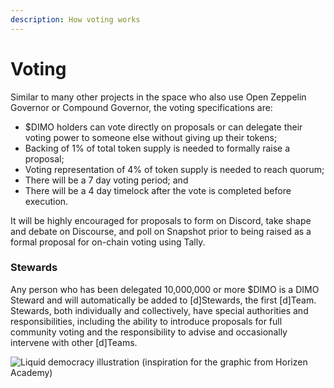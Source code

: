 ```yaml
---
description: How voting works
---
```


# Voting

Similar to many other projects in the space who also use Open Zeppelin Governor or Compound Governor, the voting specifications are:

* $DIMO holders can vote directly on proposals or can delegate their voting power to someone else without giving up their tokens;
* Backing of 1% of total token supply is needed to formally raise a proposal;
* Voting representation of 4% of token supply is needed to reach quorum;
* There will be a 7 day voting period; and&#x20;
* There will be a 4 day timelock after the vote is completed before execution.

It will be highly encouraged for proposals to form on Discord, take shape and debate on Discourse, and poll on Snapshot prior to being raised as a formal proposal for on-chain voting using Tally.

### Stewards

Any person who has been delegated 10,000,000 or more $DIMO is a DIMO Steward and will automatically be added to \[d]Stewards, the first \[d]Team. Stewards, both individually and collectively, have special authorities and responsibilities, including the ability to introduce proposals for full community voting and the responsibility to advise and occasionally intervene with other \[d]Teams.

![Liquid democracy illustration (inspiration for the graphic from Horizen Academy)](https://cdn-images-1.medium.com/max/1600/0\*0oLb5npbcoGUhiOn)
